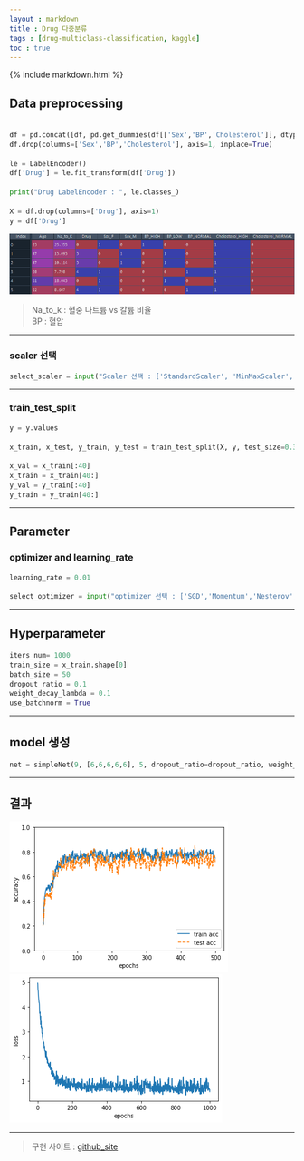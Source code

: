 ```yaml
---
layout : markdown
title : Drug 다중분류
tags : [drug-multiclass-classification, kaggle]
toc : true
---
```


{% include markdown.html %}

## Data preprocessing
```python

df = pd.concat([df, pd.get_dummies(df[['Sex','BP','Cholesterol']], dtype=int)], axis=1)
df.drop(columns=['Sex','BP','Cholesterol'], axis=1, inplace=True)

le = LabelEncoder()
df['Drug'] = le.fit_transform(df['Drug'])

print("Drug LabelEncoder : ", le.classes_)

X = df.drop(columns=['Drug'], axis=1)
y = df['Drug']
```

![image](/assets/images/drug/df.head().png)
> Na_to_k : 혈중 나트륨 vs 칼륨 비율  
> BP : 혈압

---

### scaler 선택

```python
select_scaler = input("Scaler 선택 : ['StandardScaler', 'MinMaxScaler', 'Normalizer']")
```

---
### train_test_split

```python
y = y.values

x_train, x_test, y_train, y_test = train_test_split(X, y, test_size=0.3, random_state=42)

x_val = x_train[:40]
x_train = x_train[40:]
y_val = y_train[:40]
y_train = y_train[40:]
```

---
## Parameter

### optimizer and learning_rate
```python
learning_rate = 0.01

select_optimizer = input("optimizer 선택 : ['SGD','Momentum','Nesterov','AdaGrad','RMSprop','Adam']")
```

---
## Hyperparameter

```python
iters_num= 1000
train_size = x_train.shape[0]
batch_size = 50
dropout_ratio = 0.1
weight_decay_lambda = 0.1
use_batchnorm = True
```

---
## model 생성
```python
net = simpleNet(9, [6,6,6,6,6], 5, dropout_ratio=dropout_ratio, weight_decay_lambda=weight_decay_lambda, use_batchnorm=use_batchnorm)
```
---
## 결과
![image](/assets/images/drug/train_test_acc.png)
![image](/assets/images/drug/train_loss.png)

---

> 구현 사이트 : [github_site](https://github.com/insu97/Project/tree/main/001.Drug_classification)
